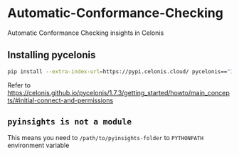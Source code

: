 # Automatic-Conformance-Checking

Automatic Conformance Checking insights in Celonis

## Installing pycelonis

```sh
pip install --extra-index-url=https://pypi.celonis.cloud/ pycelonis=="1.7.3"
```

Refer to <https://celonis.github.io/pycelonis/1.7.3/getting_started/howto/main_concepts/#initial-connect-and-permissions>

## `pyinsights is not a module`
This means you need to `/path/to/pyinsights-folder` to `PYTHONPATH` environment variable 